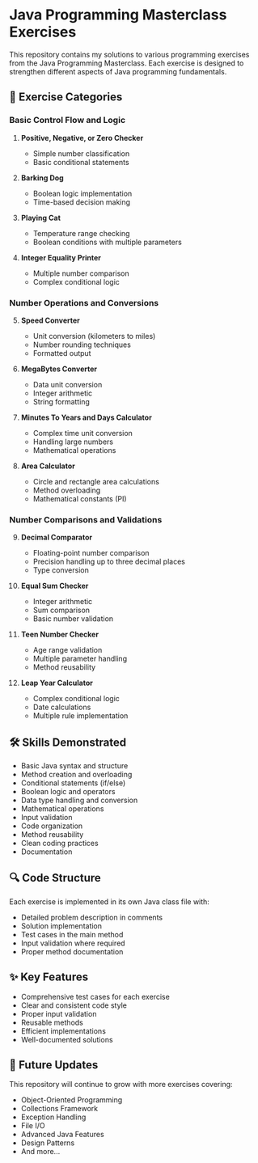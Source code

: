 # Java Programming Masterclass Exercises

This repository contains my solutions to various programming exercises from the Java Programming Masterclass. Each exercise is designed to strengthen different aspects of Java programming fundamentals.

## 🎯 Exercise Categories

### Basic Control Flow and Logic

1. **Positive, Negative, or Zero Checker**

   - Simple number classification
   - Basic conditional statements

2. **Barking Dog**

   - Boolean logic implementation
   - Time-based decision making

3. **Playing Cat**

   - Temperature range checking
   - Boolean conditions with multiple parameters

4. **Integer Equality Printer**
   - Multiple number comparison
   - Complex conditional logic

### Number Operations and Conversions

5. **Speed Converter**

   - Unit conversion (kilometers to miles)
   - Number rounding techniques
   - Formatted output

6. **MegaBytes Converter**

   - Data unit conversion
   - Integer arithmetic
   - String formatting

7. **Minutes To Years and Days Calculator**

   - Complex time unit conversion
   - Handling large numbers
   - Mathematical operations

8. **Area Calculator**
   - Circle and rectangle area calculations
   - Method overloading
   - Mathematical constants (PI)

### Number Comparisons and Validations

9. **Decimal Comparator**

   - Floating-point number comparison
   - Precision handling up to three decimal places
   - Type conversion

10. **Equal Sum Checker**

    - Integer arithmetic
    - Sum comparison
    - Basic number validation

11. **Teen Number Checker**

    - Age range validation
    - Multiple parameter handling
    - Method reusability

12. **Leap Year Calculator**
    - Complex conditional logic
    - Date calculations
    - Multiple rule implementation

## 🛠 Skills Demonstrated

- Basic Java syntax and structure
- Method creation and overloading
- Conditional statements (if/else)
- Boolean logic and operators
- Data type handling and conversion
- Mathematical operations
- Input validation
- Code organization
- Method reusability
- Clean coding practices
- Documentation

## 🔍 Code Structure

Each exercise is implemented in its own Java class file with:

- Detailed problem description in comments
- Solution implementation
- Test cases in the main method
- Input validation where required
- Proper method documentation

## ✨ Key Features

- Comprehensive test cases for each exercise
- Clear and consistent code style
- Proper input validation
- Reusable methods
- Efficient implementations
- Well-documented solutions

## 🚀 Future Updates

This repository will continue to grow with more exercises covering:

- Object-Oriented Programming
- Collections Framework
- Exception Handling
- File I/O
- Advanced Java Features
- Design Patterns
- And more...
